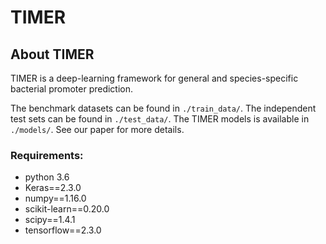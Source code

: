 # TIMER
## About TIMER

TIMER is a deep-learning framework for general and species-specific bacterial promoter prediction.  

The benchmark datasets can be found in `./train_data/`. The independent test sets can be found in `./test_data/`. The TIMER models is available in `./models/`. See our paper for more details.

### Requirements:
- python 3.6
- Keras==2.3.0
- numpy==1.16.0
- scikit-learn==0.20.0
- scipy==1.4.1
- tensorflow==2.3.0

